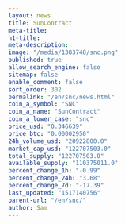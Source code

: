 ```yaml
---
layout: news
title: SunContract
meta-title: 
h1-title: 
meta-description: 
image: "/media/1383748/snc.png"
published: true
allow_search_engine: false
sitemap: false
enable_comment: false
sort_order: 302
permalink: "/en/snc/news.html"
coin_a_symbol: "SNC"
coin_a_name: "SunContract"
coin_a_lower_case: "snc"
price_usd: "0.346639"
price_btc: "0.00002950"
24h_volume_usd: "20922800.0"
market_cap_usd: "122707503.0"
total_supply: "122707503.0"
available_supply: "110375011.0"
percent_change_1h: "-0.99"
percent_change_24h: "3.68"
percent_change_7d: "-17.39"
last_updated: "1517140756"
parent-url: "/en/snc/"
author: Sam
---
```


